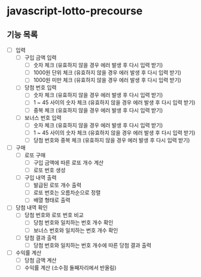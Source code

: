 # javascript-lotto-precourse

## 기능 목록

- [ ] 입력
  - [ ] 구입 금액 입력
    - [ ] 숫자 체크 (유효하지 않을 경우 에러 발생 후 다시 입력 받기)
    - [ ] 1000원 단위 체크 (유효하지 않을 경우 에러 발생 후 다시 입력 받기)
    - [ ] 1000원 미만 체크 (유효하지 않을 경우 에러 발생 후 다시 입력 받기)
  - [ ] 당첨 번호 입력
    - [ ] 숫자 체크 (유효하지 않을 경우 에러 발생 후 다시 입력 받기)
    - [ ] 1 ~ 45 사이의 숫자 체크 (유효하지 않을 경우 에러 발생 후 다시 입력 받기)
    - [ ] 중복 체크 (유효하지 않을 경우 에러 발생 후 다시 입력 받기)
  - [ ] 보너스 번호 입력
    - [ ] 숫자 체크 (유효하지 않을 경우 에러 발생 후 다시 입력 받기)
    - [ ] 1 ~ 45 사이의 숫자 체크 (유효하지 않을 경우 에러 발생 후 다시 입력 받기)
    - [ ] 당첨 번호와 중복 체크 (유효하지 않을 경우 에러 발생 후 다시 입력 받기)
- [ ] 구매
  - [ ] 로또 구매
    - [ ] 구입 금액에 따른 로또 개수 계산
    - [ ] 로또 번호 생성
  - [ ] 구입 내역 출력
    - [ ] 발급된 로또 개수 출력
    - [ ] 로또 번호는 오름차순으로 정렬
    - [ ] 배열 형태로 출력
- [ ] 당첨 내역 확인
  - [ ] 당첨 번호와 로또 번호 비교
    - [ ] 당첨 번호와 일치하는 번호 개수 확인
    - [ ] 보너스 번호와 일치하는 번호 개수 확인
  - [ ] 당첨 결과 출력
    - [ ] 당첨 번호와 일치하는 번호 개수에 따른 당첨 결과 출력
- [ ] 수익률 계산
  - [ ] 당첨 금액 계산
  - [ ] 수익률 계산 (소수점 둘째자리에서 반올림)
